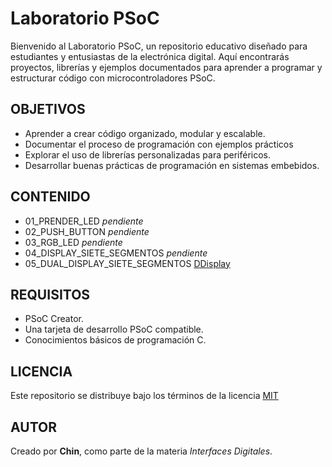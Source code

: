 # Laboratorio PSoC
Bienvenido al Laboratorio PSoC, un repositorio educativo diseñado para estudiantes y entusiastas de la electrónica digital. Aquí encontrarás proyectos, librerías y ejemplos documentados para aprender a programar y estructurar código con microcontroladores PSoC.

## OBJETIVOS
- Aprender a crear código organizado, modular y escalable.
- Documentar el proceso de programación con ejemplos prácticos
- Explorar el uso de librerías personalizadas para periféricos.
- Desarrollar buenas prácticas de programación en sistemas embebidos.

## CONTENIDO
- 01_PRENDER_LED *pendiente*
- 02_PUSH_BUTTON *pendiente*
- 03_RGB_LED *pendiente*
- 04_DISPLAY_SIETE_SEGMENTOS *pendiente*
- 05_DUAL_DISPLAY_SIETE_SEGMENTOS [DDisplay](laboratorio_PSoC/05_DUAL_DISPLAY_SIETE_SEGMENTOS)

## REQUISITOS
- PSoC Creator.
- Una tarjeta de desarrollo PSoC compatible.
- Conocimientos básicos de programación C.

## LICENCIA
Este repositorio se distribuye bajo los términos de la licencia [MIT](LICENSE)

## AUTOR
Creado por **Chin**, como parte de la materia *Interfaces Digitales*.

